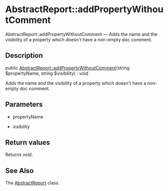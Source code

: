 AbstractReport::addPropertyWithoutComment
================

AbstractReport::addPropertyWithoutComment — Adds the name and the visibility of a property which doesn't have a non-empty doc comment.

Description
---------------


public [AbstractReport::addPropertyWithoutComment](https://github.com/lingtalfi/DocTools/blob/master/doc/api/DocTools/Report/AbstractReport/addPropertyWithoutComment.md)(string $propertyName, string $visibility) : void




Adds the name and the visibility of a property which doesn't have a non-empty doc comment.




Parameters
--------------


- propertyName

    

- visibility

    


Return values
----------------

Returns void.









See Also
-----------

The [AbstractReport](https://github.com/lingtalfi/DocTools/blob/master/doc/api/DocTools/Report/AbstractReport.md) class.
